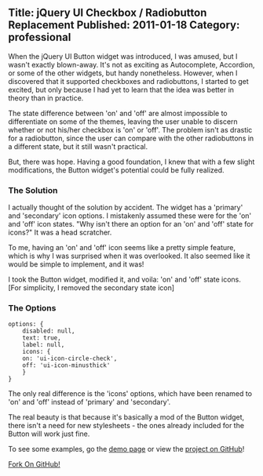 ﻿Title: jQuery UI Checkbox / Radiobutton Replacement
Published: 2011-01-18
Category: professional
---
When the jQuery UI Button widget was introduced, I was amused,  but I wasn't exactly blown-away.  It's not as exciting as Autocomplete, Accordion, or some of the other widgets, but handy nonetheless.  However, when I discovered that it supported checkboxes and radiobuttons, I started to get excited, but only because I had yet to learn that the idea was better in theory than in practice.

The state difference between 'on' and 'off' are almost impossible to differentiate on some of the themes, leaving the user unable to discern whether or not his/her checkbox is 'on' or 'off'.  The problem isn't as drastic for a radiobutton, since the user can compare with the other radiobuttons in a different state, but it still wasn't practical.

But, there was hope.  Having a good foundation, I knew that with a few slight modifications, the Button widget's potential could be fully realized.

### The Solution

I actually thought of the solution by accident.  The widget has a 'primary' and 'secondary' icon options.  I mistakenly assumed these were for the 'on' and 'off' icon states.  "Why isn't there an option for an 'on' and 'off' state for icons?"  It was a head scratcher.

To me, having an 'on' and 'off' icon seems like a pretty simple feature, which is why I was surprised when it was overlooked.  It also seemed like it would be simple to implement, and it was!

I took the Button widget, modified it, and voila: 'on' and 'off' state icons. [For simplicity, I removed the secondary state icon]

### The Options

```
options: {
    disabled: null,
    text: true,
    label: null,
    icons: {
    on: 'ui-icon-circle-check',
    off: 'ui-icon-minusthick'
    }
}
```

The only real difference is the 'icons' options, which have been renamed to 'on' and 'off' instead of 'primary' and 'secondary'.

The real beauty is that because it's basically a mod of the Button widget, there isn't a need for new stylesheets - the ones already included for the Button will work just fine.

To see some examples, go the [demo page](https://dochoffiday.github.io/jquery.ui.checkbox/) or view the [project on GitHub](https://github.com/dochoffiday/jquery.ui.checkbox)!

<a href="https://github.com/dochoffiday/jquery.ui.checkbox" class="highlight">Fork On GitHub!</a>